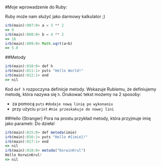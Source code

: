 #Moje wprowadzenie do Ruby:

Ruby może nam służyć jako darmowy kalkulator ;)

```javascript
irb(main):007:0> a = 3 ** 2
=> 9
irb(main):008:0> b = 4 ** 2
=> 16
irb(main):009:0> Math.sqrt(a+b)
=> 5.0
```
##Metody
```javascript
irb(main):010:0> def h
irb(main):011:1> puts "Hello World!"
irb(main):012:1> end
=> nil
```

Kod `def h` rozpoczyna definicje metody. Wskazuje Rubiemu, że definiujemy metodę, która nazywa się `h`. 
Drukować tekst możemy na 2 sposoby:
* za pomocą `puts`	`#dodaje nową linię po wykonaniu`
* przy użyciu `print`  `#nie przeskakuje do nowej lini`

##Hello {Stranger}
Pora na prostu przykład metody, która przyjmuje imię jako parametr. Do dzieła!

```javascript
irb(main):015:0> def metoda(imie)
irb(main):016:1> puts "Hello #{imie}!"
irb(main):017:1> end
=> nil
irb(main):018:0> metoda("KorwinKrul")
Hello KorwinKrul!
=> nil
```
